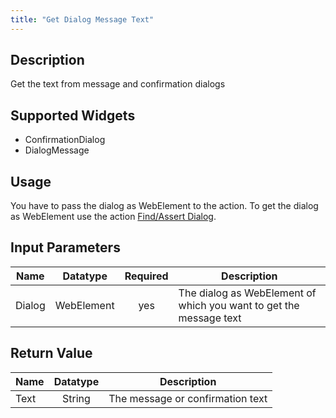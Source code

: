 ```yaml
---
title: "Get Dialog Message Text"
---
```

## Description
Get the text from message and confirmation dialogs

## Supported Widgets
 + ConfirmationDialog
 + DialogMessage

## Usage
You have to pass the dialog as WebElement to the action. To get the dialog as WebElement use the action [Find/Assert Dialog](FindAssert+Dialog).

## Input Parameters
Name | Datatype | Required | Description
---- | :--------: | :--------: | ---------------
Dialog| WebElement | yes | The dialog as WebElement of which you want to get the message text

## Return Value

Name | Datatype | Description
---- | :---------: | ---------------
Text | String | The message or confirmation text
